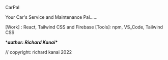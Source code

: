 CarPal

Your Car's Service and Maintenance Pal......

[Work] : React, Tailwind CSS and Firebase
[Tools]: npm, VS_Code, Tailwind CSS

\***_author: Richard Kanai_\***

// copyright: richard kanai 2022

